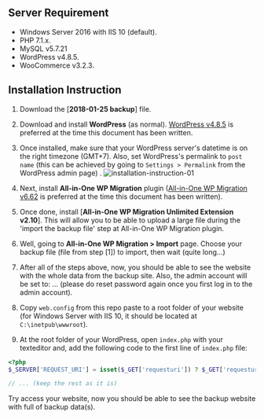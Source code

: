 ## Server Requirement

- Windows Server 2016 with IIS 10 (default).
- PHP 7.1.x.
- MySQL v5.7.21
- WordPress v4.8.5.
- WooCommerce v3.2.3.

## Installation Instruction

1. Download the [**2018-01-25 backup**] file.

2. Download and install **WordPress** (as normal). [WordPress v4.8.5](https://wordpress.org/wordpress-4.8.5.zip) is preferred at the time this document has been written.

3. Once installed, make sure that your WordPress server's datetime is on the right timezone (GMT+7). Also, set WordPress's permalink to `post name` (this can be achieved by going to `Settings > Permalink` from the WordPress admin page) .
  ![installation-instruction-01](https://user-images.githubusercontent.com/2154669/36500818-e5c156ac-1777-11e8-88b4-477e663f8488.jpg)

4. Next, install **All-in-One WP Migration** plugin ([All-in-One WP Migration v6.62](https://downloads.wordpress.org/plugin/all-in-one-wp-migration.6.62.zip) is preferred at the time this document has been written).

5. Once done, install [**All-in-One WP Migration Unlimited Extension v2.10**]. This will allow you to be able to upload a large file during the 'import the backup file' step at All-in-One WP Migration plugin.

6. Well, going to **All-in-One WP Migration > Import** page. Choose your backup file (file from step [1]) to import, then wait (quite long...)

7. After all of the steps above, now, you should be able to see the website with the whole data from the backup site. Also, the admin account will be set to: ... (please do reset password again once you first log in to the admin account).

8. Copy `web.config` from this repo paste to a root folder of your website (for Windows Server with IIS 10, it should be located at `C:\inetpub\wwwroot`).

9. At the root folder of your WordPress, open `index.php` with your texteditor and, add the following code to the first line of `index.php` file:
```php
<?php
$_SERVER['REQUEST_URI'] = isset($_GET['requesturi']) ? $_GET['requesturi'] : '/';

// ... (keep the rest as it is)
```

Try access your website, now you should be able to see the backup website with full of backup data(s).
